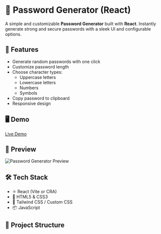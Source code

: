 # 🔐 Password Generator (React)

A simple and customizable **Password Generator** built with **React**. Instantly generate strong and secure passwords with a sleek UI and configurable options.

## 🚀 Features

- Generate random passwords with one click
- Customize password length
- Choose character types:
  - Uppercase letters
  - Lowercase letters
  - Numbers
  - Symbols
- Copy password to clipboard
- Responsive design

## 🖥️ Demo

[Live Demo](https://your-demo-link.com)

## 📸 Preview

![Password Generator Preview]()

## 🛠️ Tech Stack

- ⚛️ React (Vite or CRA)
- 🧾 HTML5 & CSS3
- 🎨 Tailwind CSS / Custom CSS
- 📦 JavaScript

## 📂 Project Structure


